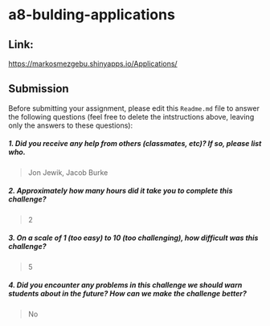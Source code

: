 # a8-bulding-applications

## Link: 
https://markosmezgebu.shinyapps.io/Applications/

Submission
----------

Before submitting your assignment, please edit this `Readme.md` file to answer the following questions (feel free to delete the intstructions above, leaving only the answers to these questions):

##### 1. Did you receive any help from others (classmates, etc)? If so, please list who.

> Jon Jewik, Jacob Burke

##### 2. Approximately how many hours did it take you to complete this challenge?

> 2

##### 3. On a scale of 1 (too easy) to 10 (too challenging), how difficult was this challenge?

> 5

##### 4. Did you encounter any problems in this challenge we should warn students about in the future? How can we make the challenge better?

> No